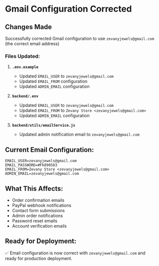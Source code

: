 # Gmail Configuration Corrected

## Changes Made

Successfully corrected Gmail configuration to use `zevanyjewels@gmail.com` (the correct email address)

### Files Updated:

1. **`.env.example`**
   - Updated `EMAIL_USER` to `zevanyjewels@gmail.com`
   - Updated `EMAIL_FROM` configuration
   - Updated `ADMIN_EMAIL` configuration

2. **`backend/.env`**
   - Updated `EMAIL_USER` to `zevanyjewels@gmail.com`
   - Updated `EMAIL_FROM` to `Zevany Store <zevanyjewels@gmail.com>`
   - Updated `ADMIN_EMAIL` configuration

3. **`backend/utils/emailService.js`**
   - Updated admin notification email to `zevanyjewels@gmail.com`

## Current Email Configuration:

```env
EMAIL_USER=zevanyjewels@gmail.com
EMAIL_PASSWORD=#Fk890583
EMAIL_FROM=Zevany Store <zevanyjewels@gmail.com>
ADMIN_EMAIL=zevanyjewels@gmail.com
```

## What This Affects:

- Order confirmation emails
- PayPal webhook notifications
- Contact form submissions
- Admin order notifications
- Password reset emails
- Account verification emails

## Ready for Deployment:

✅ Email configuration is now correct with `zevanyjewels@gmail.com` and ready for production deployment.
